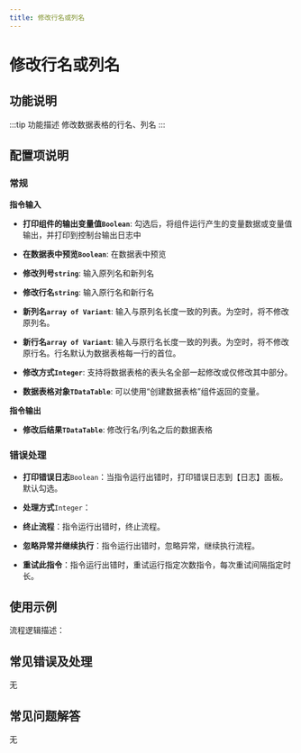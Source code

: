 ```yaml
---
title: 修改行名或列名
---
```


# 修改行名或列名

## 功能说明

:::tip 功能描述
修改数据表格的行名、列名
:::

## 配置项说明

### 常规

**指令输入**

- **打印组件的输出变量值`Boolean`**: 勾选后，将组件运行产生的变量数据或变量值输出，并打印到控制台输出日志中

- **在数据表中预览`Boolean`**: 在数据表中预览

- **修改列号`string`**: 输入原列名和新列名

- **修改行名`string`**: 输入原行名和新行名

- **新列名`array of Variant`**: 输入与原列名长度一致的列表。为空时，将不修改原列名。

- **新行名`array of Variant`**: 输入与原行名长度一致的列表。为空时，将不修改原行名。行名默认为数据表格每一行的首位。

- **修改方式`Integer`**: 支持将数据表格的表头名全部一起修改或仅修改其中部分。

- **数据表格对象`TDataTable`**: 可以使用“创建数据表格”组件返回的变量。


**指令输出**

- **修改后结果`TDataTable`**: 修改行名/列名之后的数据表格

### 错误处理

- **打印错误日志**`Boolean`：当指令运行出错时，打印错误日志到【日志】面板。默认勾选。

- **处理方式**`Integer`：

 - **终止流程**：指令运行出错时，终止流程。

 - **忽略异常并继续执行**：指令运行出错时，忽略异常，继续执行流程。

 - **重试此指令**：指令运行出错时，重试运行指定次数指令，每次重试间隔指定时长。

## 使用示例

流程逻辑描述：

## 常见错误及处理

无

## 常见问题解答

无

